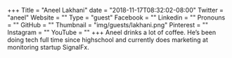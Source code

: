 +++
Title = "Aneel Lakhani"
date = "2018-11-17T08:32:02-08:00"
Twitter = "aneel"
Website = ""
Type = "guest"
Facebook = ""
Linkedin = ""
Pronouns = ""
GitHub = ""
Thumbnail = "img/guests/lakhani.png"
Pinterest = ""
Instagram = ""
YouTube = ""
+++
Aneel drinks a lot of coffee. He’s been doing tech full time since highschool and currently does marketing at monitoring startup SignalFx.
